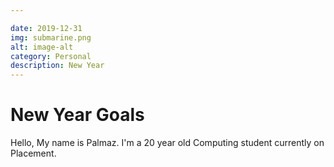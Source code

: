 ```yaml
---

date: 2019-12-31
img: submarine.png
alt: image-alt
category: Personal
description: New Year
---
```

<h1>New Year Goals</h1>

Hello, My name is Palmaz. I'm a 20 year old Computing student currently on Placement. 